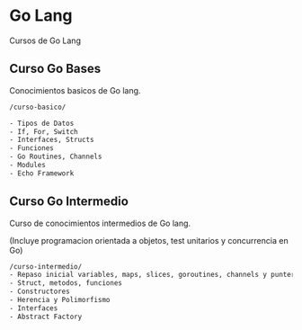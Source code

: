 
# Go Lang

Cursos de Go Lang

## Curso Go Bases

Conocimientos basicos de Go lang.

```bash
/curso-basico/

- Tipos de Datos
- If, For, Switch
- Interfaces, Structs
- Funciones
- Go Routines, Channels
- Modules
- Echo Framework
```

## Curso Go Intermedio

Curso de conocimientos intermedios de Go lang. 

(Incluye programacion orientada a objetos, test unitarios y concurrencia en Go)

```bash
/curso-intermedio/
- Repaso inicial variables, maps, slices, goroutines, channels y punteros
- Struct, metodos, funciones 
- Constructores
- Herencia y Polimorfismo
- Interfaces
- Abstract Factory

```

